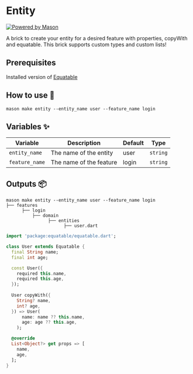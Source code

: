 # Entity

[![Powered by Mason](https://img.shields.io/endpoint?url=https%3A%2F%2Ftinyurl.com%2Fmason-badge)](https://github.com/felangel/mason)

A brick to create your entity for a desired feature with properties, copyWith
and equatable. This brick supports custom types and custom lists!

## Prerequisites

Installed version of [Equatable](https://pub.dev/packages/equatable)

## How to use 🚀

```
mason make entity --entity_name user --feature_name login
```

## Variables ✨

| Variable       | Description             | Default | Type     |
| -------------- | ----------------------- | ------- | -------- |
| `entity_name`  | The name of the entity  | user    | `string` |
| `feature_name` | The name of the feature | login   | `string` |

## Outputs 📦

```
mason make entity --entity_name user --feature_name login
├── features
      ├── login
          ├── domain
                ├── entities
                      ├── user.dart
```

```dart
import 'package:equatable/equatable.dart';

class User extends Equatable {
  final String name;
  final int age;

  const User({
    required this.name,
    required this.age,
  });
  
  User copyWith({
    String? name,
    int? age,
  }) => User(
      name: name ?? this.name,
      age: age ?? this.age,
    );

  @override
  List<Object?> get props => [
    name,
    age,
  ];
}
```

